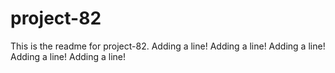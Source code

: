 # project-82

This is the readme for project-82.
Adding a line!
Adding a line!
Adding a line!
Adding a line!
Adding a line!
